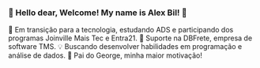 ### 🐉 Hello dear, Welcome! My name is Alex Bil! 🤘
🚀 Em transição para a tecnologia, estudando ADS e participando dos programas Joinville Mais Tec e Entra21.
💼 Suporte na DBFrete, empresa de software TMS.
💡 Buscando desenvolver habilidades em programação e análise de dados.
👶 Pai do George, minha maior motivação!
